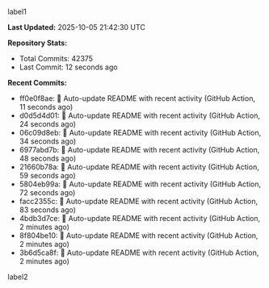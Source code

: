 
label1 
<!-- ACTIVITY_START -->
**Last Updated:** 2025-10-05 21:42:30 UTC

**Repository Stats:**
- Total Commits: 42375
- Last Commit: 12 seconds ago

**Recent Commits:**
- ff0e0f8ae: 🤖 Auto-update README with recent activity (GitHub Action, 11 seconds ago)
- d0d5d4d01: 🤖 Auto-update README with recent activity (GitHub Action, 24 seconds ago)
- 06c09d8eb: 🤖 Auto-update README with recent activity (GitHub Action, 34 seconds ago)
- 6977abd7b: 🤖 Auto-update README with recent activity (GitHub Action, 48 seconds ago)
- 21660b78a: 🤖 Auto-update README with recent activity (GitHub Action, 59 seconds ago)
- 5804eb99a: 🤖 Auto-update README with recent activity (GitHub Action, 72 seconds ago)
- facc2355c: 🤖 Auto-update README with recent activity (GitHub Action, 83 seconds ago)
- 4bdb3d7ce: 🤖 Auto-update README with recent activity (GitHub Action, 2 minutes ago)
- 8f804be10: 🤖 Auto-update README with recent activity (GitHub Action, 2 minutes ago)
- 3b6d5ca8f: 🤖 Auto-update README with recent activity (GitHub Action, 2 minutes ago)
<!-- ACTIVITY_END -->

label2

